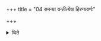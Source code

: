 +++
title = "04 समन्या यन्तीत्येषा हिरण्यवर्णः"

+++

<details><summary>थिते</summary>

समन्या यन्तीत्येषा । हिरण्यवर्णः स हिरण्यसन्दृगपां पतिः सेदु हिरण्यवर्णः । हिरण्ययात्परि योनेर्निषद्या हिरण्यदा ददत्यन्नमस्मा इत्येताभ्यां च नैवारम् ४
</details>
